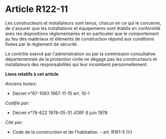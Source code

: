 # Article R122-11

Les constructeurs et installateurs sont tenus, chacun en ce qui le concerne, de s'assurer que les installations et
équipements sont établis en conformité avec les dispositions réglementaires et en particulier que le comportement au feu des
matériaux et éléments de construction répond aux conditions fixées par le règlement de sécurité.

Le contrôle exercé par l'administration ou par la commission consultative départementale de la protection civile ne dégage
pas les constructeurs et installateurs des responsabilités qui leur incombent personnellement.

**Liens relatifs à cet article**

_Anciens textes_:

  - Décret n°67-1063 1967-11-15 art. 10-1

_Codifié par_:

  - Décret n°78-622 1978-05-31 JORF 8 juin 1978

_Cité par_:

  - Code de la construction et de l'habitation. - art. R161-5 (V)

